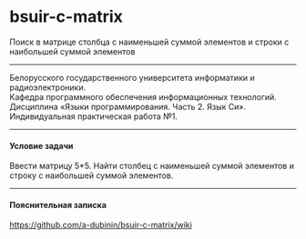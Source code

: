 # bsuir-c-matrix
Поиск в матрице столбца с наименьшей суммой элементов и строки с наибольшей суммой элементов

***

Белорусского государственного университета информатики и радиоэлектроники.<br />
Кафедра программного обеспечения информационных технологий.<br />
Дисциплина «Языки программирования. Часть 2. Язык Си».<br />
Индивидуальная практическая работа №1.<br />

***

#### Условие задачи
Ввести матрицу 5\*5. Найти столбец с наименьшей суммой элементов и строку с наибольшей суммой элементов.

***

#### Пояснительная записка
https://github.com/a-dubinin/bsuir-c-matrix/wiki
